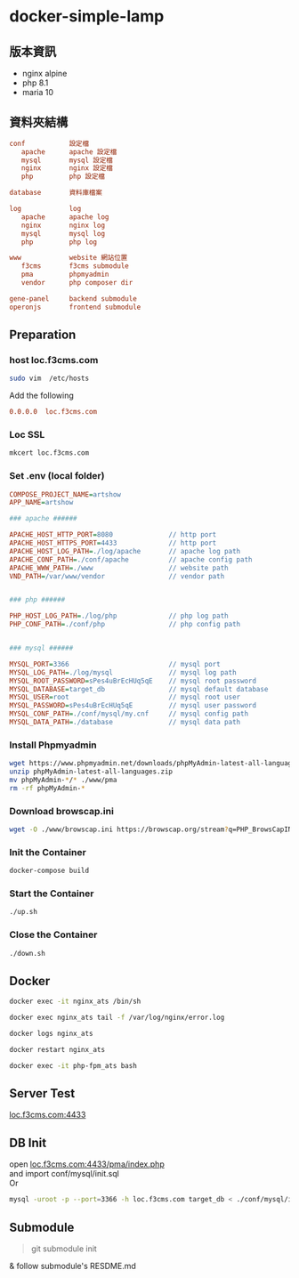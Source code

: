 # docker-simple-lamp

## 版本資訊
+ nginx alpine
+ php 8.1
+ maria 10

## 資料夾結構
```ini
conf           設定檔  
   apache      apache 設定檔  
   mysql       mysql 設定檔  
   nginx       nginx 設定檔
   php         php 設定檔  

database       資料庫檔案  

log            log  
   apache      apache log  
   nginx       nginx log  
   mysql       mysql log  
   php         php log  

www            website 網站位置  
   f3cms       f3cms submodule
   pma         phpmyadmin 
   vendor      php composer dir

gene-panel     backend submodule
operonjs       frontend submodule
```

## Preparation

### host loc.f3cms.com
```sh
sudo vim  /etc/hosts
```

Add the following  
```ini
0.0.0.0  loc.f3cms.com
``` 

### Loc SSL
```sh
mkcert loc.f3cms.com
```

### Set .env (local folder)
```ini
COMPOSE_PROJECT_NAME=artshow
APP_NAME=artshow

### apache ######

APACHE_HOST_HTTP_PORT=8080              // http port  
APACHE_HOST_HTTPS_PORT=4433             // http port  
APACHE_HOST_LOG_PATH=./log/apache       // apache log path  
APACHE_CONF_PATH=./conf/apache          // apache config path
APACHE_WWW_PATH=./www                   // website path
VND_PATH=/var/www/vendor                // vendor path


### php ######

PHP_HOST_LOG_PATH=./log/php             // php log path
PHP_CONF_PATH=./conf/php                // php config path


### mysql ######

MYSQL_PORT=3366                         // mysql port
MYSQL_LOG_PATH=./log/mysql              // mysql log path
MYSQL_ROOT_PASSWORD=sPes4uBrEcHUq5qE    // mysql root password
MYSQL_DATABASE=target_db                // mysql default database
MYSQL_USER=root                         // mysql root user
MYSQL_PASSWORD=sPes4uBrEcHUq5qE         // mysql user password
MYSQL_CONF_PATH=./conf/mysql/my.cnf     // mysql config path
MYSQL_DATA_PATH=./database              // mysql data path
```

### Install Phpmyadmin
```sh
wget https://www.phpmyadmin.net/downloads/phpMyAdmin-latest-all-languages.zip
unzip phpMyAdmin-latest-all-languages.zip
mv phpMyAdmin-*/* ./www/pma
rm -rf phpMyAdmin-*
```

### Download browscap.ini
```sh
wget -O ./www/browscap.ini https://browscap.org/stream?q=PHP_BrowsCapINI
```

### Init the Container
```sh
docker-compose build
```

### Start the Container
```sh
./up.sh
```

### Close the Container
```sh
./down.sh
```

## Docker
```sh
docker exec -it nginx_ats /bin/sh

docker exec nginx_ats tail -f /var/log/nginx/error.log

docker logs nginx_ats

docker restart nginx_ats

docker exec -it php-fpm_ats bash
```

## Server Test
[loc.f3cms.com:4433](https://loc.f3cms.com:4433/)

## DB Init
open [loc.f3cms.com:4433/pma/index.php](https://loc.f3cms.com:4433/pma/index.php)  
and import conf/mysql/init.sql  
Or
```sh
mysql -uroot -p --port=3366 -h loc.f3cms.com target_db < ./conf/mysql/init.sql
```

## Submodule
> 
> git submodule init
> 

& follow submodule's RESDME.md

